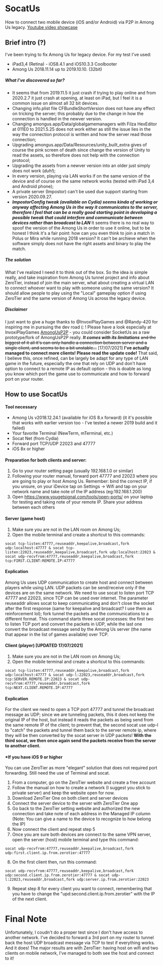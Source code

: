 # SocatUs
How to connect two mobile device (iOS and/or Android) via P2P in Among Us legacy.
[Youtube video showcase](https://youtu.be/YH3-EzmAguc)
## Brief intro (?)
I've been trying to fix Among Us for legacy device.
For my test I've used:
* iPad3,4 (Retina) - iOS8.4.1 and iOS10.3.3 Coolbooter
* Among Us 2018.11.14 up to 2019.10.10. (32bit)
##### What I've discovered so far?
* It seems that  from 2019.11.5 it just crash if trying to play online and from 2020.2.7 it just crash at opening, at least on  iPad, but I feel it is a common issue on almost all 32 bit devices.
* Changing info.plist file CFBundleShortVersion does not have any effect on tricking the server; this probably due to the change in how the connection is handled in the newver version.
* Changing amongus.app/Data/globalgamemanagers with Filza HexEditor at 011E0 to 2021.5.25 does not work either as still the issue lies in the way the connection protocol is written and how the server read those connection;
* Upgrading amongus.app/Data/Resources/unity_built_extra gives of course the pink screen of death since change the version of Unity to read the assets, so therefore does not help with the connection protocol;
* Upgrading the assets from a newver version into an older just simply does not work (*duh!*);
* In every version, playing via LAN works if on the same version of the device and of course on the same network works (tested with iPad 3,4 and Android phone);
* A private server (Impostor) can't be used due support starting from version 2020.09.27.
* __*ImpostorConfig tweak (available on Cydia) seems kinda of working or anyway affecting Among Us in the way it communicates to the server, therefore I feel that can be a really good starting point in developing a possible tweak that could interfere and communicate between devices rather than broadcast to LAN*__
It seems there is no real way to spoof the version of the Among Us in order to use it online, but to be honest I think it's a fair point: how can you even think to join a match in Polus or Mira while running 2018 version? It can't be archieve when the software simply does not have the right assets and binary to play the match.
##### The solution
What I've realized I need it to think out of the box.
So the idea is simple really, and take inspiration from Among Us tunnel project and info about ZeroTier, instead of join the main server, what about creating a virtual LAN to connect whoever want to play with someone using the same version? It should allow people to play using the "Local" gameplay option if using ZeroTier and the same version of Among Us across the legacy device.
##### Disclaimer
I just want to give a huge thanks to @InvoxiPlayGames and @Randy-420 for inspiring me in pursuing the dev road (: ! 
Please have a look especially at InvoxiPlayGames [AmongUsP2P](https://github.com/InvoxiPlayGames/AmongUsP2P) - you could consider SocketUs as a raw prototype/fork of AmongUsP2P really.
_**It comes with its limitations**_ ~~and the biggest of it all it's can only handle a connection between server and a single client, and seems to be a bit unstable...~~ [17/07/2021] **I've actually managed to connect more clients! Please read the update code!**
That said, I believe this, once refined, can be largely be adapt for any type of LAN game in the future, especially the one that rely on UDP and don't have option to connect to a remote IP as default option - this is doable as long you know which port the game use to communicate and how to forward port on your router.

## How to use SocatUs

#### Tool necessary
- Among Us v2018.12.24.1 (available for iOS 8.x forward) (it it's possible that works with earlier version too - I've tested a newer 2019 build and it failed)
- Your favorite Terminal (NewTerm, mTerminal, etc.)
- Socat Net (from Cydia)
- Forward port TCP/UDP 22023 and 47777
- iOS 8x or higher
#### Preparation for both clients and server:
1. Go to your router setting page (usually 192.168.1.0 or similar)
2. Following your router manual, forward port 47777 and 22023 where you are going to play or host Among Us. Remember: bind the correct IP, if you unsure, on your iDevice tap on Settings -> Wifi and tap on your network name and take note of the IP address (eg:192.168.1.200)
3. Open https://www.yougetsignal.com/tools/open-ports/ on your laptop for testing and taking note of your remote IP. Share your address between each others
#### Server (game host)
1. Make sure you are not in the LAN room on Among Us;
2. Open the mobile terminal and create a shortcut to this commands:

`socat tcp-listen:47777,reuseaddr,keepalive,broadcast,fork udp:localhost:47777 & socat tcp-listen:22023,reuseaddr,keepalive,broadcast,fork udp:localhost:22023 & socat udp-recvfrom:47777,reuseaddr,keepalive,broadcast,fork tcp:FIRST.CLIENT:REMOTE.IP:47777`
#### Explication
Among Us uses UDP communication to create host and connect between players while using LAN. UDP packets can be send/receive only if the devices are on the same network. We need to use socat to listen port TCP 47777 and 22023, since TCP can be used over internet. The parameter reuseaddr allows socat to keep communicating and don't close the socket after the first response (same for keepalive and broadcast? I use them as reinforcement lol); fork tunnel the packets and the communications to a different format. This command starts three socat processes: the first two to listen TCP port and convert the packets in UDP, while the last one convert the broadcast message send by the Among Us server (the name that appear in the list of games available) over TCP.

#### Client (player) [UPDATED 17/07/2021]
1. Make sure you are not in the LAN room on Among Us;
2. Open the mobile terminal and create a shortcut to this commands:

`socat tcp-listen:47777,reuseaddr,keepalive,broadcast,fork udp:localhost:47777 & socat udp-l:22023,reuseaddr,broadcast,fork tcp:SERVER.REMOTE.IP:22023 & socat udp-recvfrom:47777,reuseaddr,broadcast,fork tcp:NEXT.CLIENT.REMOTE.IP:47777`
#### Explication
For the client we need to open a TCP port 47777 and tunnel the broadcast message as UDP; since we are tunneling packets, this it does not keep the original IP of the host, but instead it reads the packets as being send from the same remote IP of the client; to prevent that, the second socat use udp-l to "catch" the packets and tunnel them back to the server remote ip, where they will be then converted by the socat server in UDP packets! **With the third socat, we then once again send the packets receive from the server to another client.**

#### *If you have iOS 9 or higher
You can use ZeroTier as more "elegant" solution that does not required port forwarding. Still need the use of Terminal and socat.
1. From a computer, go on the ZeroTier website and create a free account
2. Follow the manual on how to create a network (I suggest you stick to private server) and keep the website open for now.
3. Download ZeroTier One on both client and server devices
4. Connect the server device to the server with ZeroTier One app
5. Go back to the ZeroTier setting website and authorized the new connection and take note of each address in the Managed IP column (Note: You can give a name to the device to recognize to how belong the IP)
6. Now connect the client and repeat step 5
7. Once you are sure both devices are connect to the same VPN server, open the server (host) mobile terminal and type this command:

`socat udp-recvfrom:47777,reuseaddr,keepalive,broadcast,fork udp:first.client.ip.from.zerotier:47777`

8. On the first client then, run this command:

`socat udp-recvfrom:47777,reuseaddr,keepalive,broadcast,fork udp:second.client.ip.from.zerotier:47777 & socat udp-l:22023,reuseaddr,broadcast,fork udp:server.ip.from.zerotier:22023`

9. Repeat step 8 for every client you want to connect, remembering that you have to change the "upd:second.client.ip.from.zerotier" with the IP of the next client.

# Final Note
Unfortunately, I coudn't do a proper test since I don't have access to another network. I've decided to forward a 3rd port on my router to tunnel back the host UDP broadcast message via TCP to test if everything works. And it does!
The major results are with ZeroTier: having host on wifi and two clients on mobile network, I've managed to both see the host and connect to it!
